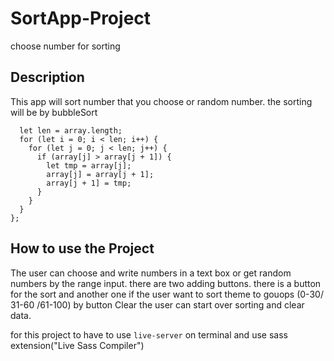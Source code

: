 # SortApp-Project
choose number for sorting

 ## Description
This app will sort number that you choose or random number.
the sorting will be by bubbleSort
```let bubbleSort = () => {
  let len = array.length;
  for (let i = 0; i < len; i++) {
    for (let j = 0; j < len; j++) {
      if (array[j] > array[j + 1]) {
        let tmp = array[j];
        array[j] = array[j + 1];
        array[j + 1] = tmp;
      }
    }
  }
}; 
```

 
## How to use the Project
The user can choose and write numbers in a text box or get random numbers by the range input.
there are two adding buttons.
there is a button for the sort and another one if the user want to sort theme to gouops (0-30/   31-60  /61-100)
by button Clear the user can start over sorting and clear data.

for this project to have to use ``` live-server ``` on terminal and use sass extension("Live Sass Compiler")




